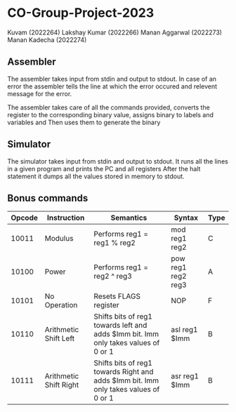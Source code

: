 # CO-Group-Project-2023

Kuvam (2022264)
Lakshay Kumar (2022266)
Manan Aggarwal (2022273)
Manan Kadecha (2022274)

## Assembler
The assembler takes input from stdin and output to stdout.
In case of an error the assembler tells the line at which the error occured and relevent message for the error.

The assembler takes care of all the commands provided, converts the register to the corresponding binary value, assigns binary to labels and variables and Then uses them to generate the binary 

## Simulator
The simulator takes input from stdin and output to stdout.
It runs all the lines in a given program and prints the PC and all registers
After the halt statement it dumps all the values stored in memory to stdout.

## Bonus commands
| Opcode | Instruction | Semantics | Syntax | Type |
| --- | --- | --- | --- | --- |
| 10011 | Modulus | Performs reg1 = reg1 % reg2 | mod reg1 reg2 | C |
| 10100 | Power | Performs reg1 = reg2 ^ reg3 | pow reg1 reg2 reg3 | A |
| 10101 | No Operation | Resets FLAGS register | NOP | F |
| 10110 | Arithmetic Shift Left | Shifts bits of reg1 towards left and adds $Imm bit. Imm only takes values of 0 or 1 | asl reg1 $Imm | B |
| 10111 | Arithmetic Shift Right | Shifts bits of reg1 towards Right and adds $Imm bit. Imm only takes values of 0 or 1 | asr reg1 $Imm | B |